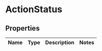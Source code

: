# ActionStatus

## Properties

|Name | Type | Description | Notes|
|------------ | ------------- | ------------- | -------------|


